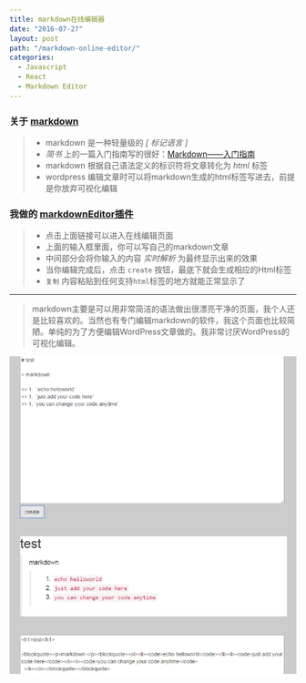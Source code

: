 ```yaml
---
title: markdown在线编辑器
date: "2016-07-27"
layout: post
path: "/markdown-online-editor/"
categories:
  - Javascript
  - React
  - Markdown Editor
---
```


<h3>关于  <a href="https://zh.wikipedia.org/wiki/Markdown">markdown</a></h3>

<blockquote><ul><li>markdown 是一种轻量级的 <em>[ 标记语言 ]</em>  </li><li><em> 简书</em> 上的一篇入门指南写的很好：<a href="http://www.jianshu.com/p/1e402922ee32/">Markdown——入门指南</a></li><li>markdown 根据自己语法定义的标识符将文章转化为 <em>html</em> 标签</li><li>wordpress 编辑文章时可以将markdown生成的html标签写进去，前提是你放弃可视化编辑</li></ul></blockquote>

<!--more-->

<h3>我做的 <a href="https://zcong1993.github.io/markdownEditor/">markdownEditor插件</a></h3>

<blockquote><ul><li>点击上面链接可以进入在线编辑页面</li><li>上面的输入框里面，你可以写自己的markdown文章</li><li>中间部分会将你输入的内容 <em> 实时解析 </em>为最终显示出来的效果</li><li>当你编辑完成后，点击 <code>create</code> 按钮，最底下就会生成相应的Html标签</li><li><code>复制</code> 内容粘贴到任何支持<code>html</code>标签的地方就能正常显示了</li></ul></blockquote>

<hr>

<blockquote><p>markdown主要是可以用非常简洁的语法做出很漂亮干净的页面，我个人还是比较喜欢的。当然也有专门编辑markdown的软件，我这个页面也比较简陋。单纯的为了方便编辑WordPress文章做的。我非常讨厌WordPress的可视化编辑。
      </p></blockquote>
<img src="markdowneditor.png" alt="markdowneditor" />
